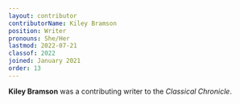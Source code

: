 ```yaml
---
layout: contributor
contributorName: Kiley Bramson
position: Writer
pronouns: She/Her
lastmod: 2022-07-21
classof: 2022
joined: January 2021
order: 13
---
```

**Kiley Bramson** was a contributing writer to the *Classical Chronicle*.
